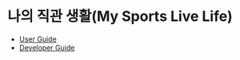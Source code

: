 # 나의 직관 생활(My Sports Live Life)
- [User Guide](https://github.com/syk001108/MySportsLiveLife)
- [Developer Guide](https://github.com/syk001108/MySportsLiveLife)
